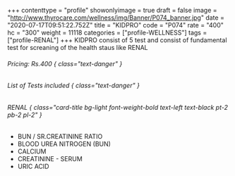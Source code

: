 +++
contenttype = "profile"
showonlyimage = true
draft = false
image = "http://www.thyrocare.com/wellness/img/Banner/P074_banner.jpg"
date = "2020-07-17T09:51:22.752Z"
title = "KIDPRO"
code = "P074"
rate = "400"
hc = "300"
weight = 11118
categories = ["profile-WELLNESS"]
tags = ["profile-RENAL"]
+++
KIDPRO consist of 5 test and consist of fundamental test for screaning of the health staus like RENAL
<!--more-->
###### Pricing: Rs.400 { class="text-danger" }

###### List of Tests included { class="text-danger" }

###### RENAL { class="card-title bg-light font-weight-bold text-left text-black pt-2 pb-2 pl-2" } 
* BUN / SR.CREATININE RATIO
* BLOOD UREA NITROGEN (BUN)
* CALCIUM
* CREATININE - SERUM
* URIC ACID
